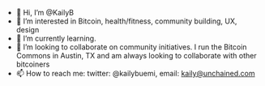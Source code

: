 - 👋 Hi, I’m @KailyB
- 👀 I’m interested in Bitcoin, health/fitness, community building, UX, design
- 🌱 I’m currently learning. 
- 💞️ I’m looking to collaborate on community initiatives. I run the Bitcoin Commons in Austin, TX and am always looking to collaborate with other bitcoiners
- 📫 How to reach me: twitter: @kailybuemi, email: kaily@unchained.com 

<!---
KailyB/KailyB is a ✨ special ✨ repository because its `README.md` (this file) appears on your GitHub profile.
You can click the Preview link to take a look at your changes.
--->
